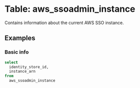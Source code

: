 # Table: aws_ssoadmin_instance

Contains information about the current AWS SSO instance.

## Examples

### Basic info

```sql
select
  identity_store_id,
  instance_arn
from
  aws_ssoadmin_instance
```

